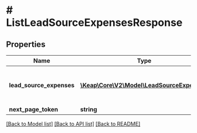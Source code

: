 # # ListLeadSourceExpensesResponse

## Properties

Name | Type | Description | Notes
------------ | ------------- | ------------- | -------------
**lead_source_expenses** | [**\Keap\Core\V2\Model\LeadSourceExpense[]**](LeadSourceExpense.md) | The lead source expenses in the current page | [optional]
**next_page_token** | **string** |  | [optional]

[[Back to Model list]](../../README.md#models) [[Back to API list]](../../README.md#endpoints) [[Back to README]](../../README.md)
